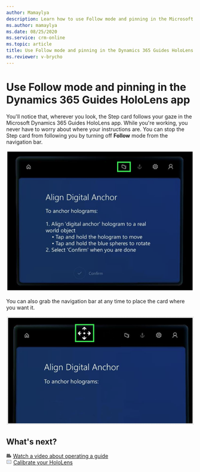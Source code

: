 ```yaml
---
author: Mamaylya
description: Learn how to use Follow mode and pinning in the Microsoft Dynamics 365 Guides HoloLens app
ms.author: mamaylya
ms.date: 08/25/2020
ms.service: crm-online
ms.topic: article
title: Use Follow mode and pinning in the Dynamics 365 Guides HoloLens app
ms.reviewer: v-brycho
---
```


# Use Follow mode and pinning in the Dynamics 365 Guides HoloLens app

You'll notice that, wherever you look, the Step card follows your gaze in the Microsoft Dynamics 365 Guides HoloLens app. While you're working, you never have to worry about where your instructions are. You can stop the Step card from following you by turning off **Follow** mode from the navigation bar.

![Follow mode button](media/follow-button-nav-bar.PNG "Follow mode button")

You can also grab the navigation bar at any time to place the card where you want it.

![Grabbing the navigation bar](media/follow-button-move-card.PNG "Grabbing the navigation bar")

## What's next?

![Video camera graphic](media/video-camera.PNG "Video camera graphic") [Watch a video about operating a guide](https://aka.ms/guidesoperate)<br>
![Doc graphic](media/doc-icon.PNG "Doc graphic") [Calibrate your HoloLens](https://docs.microsoft.com/windows/mixed-reality/calibration)
